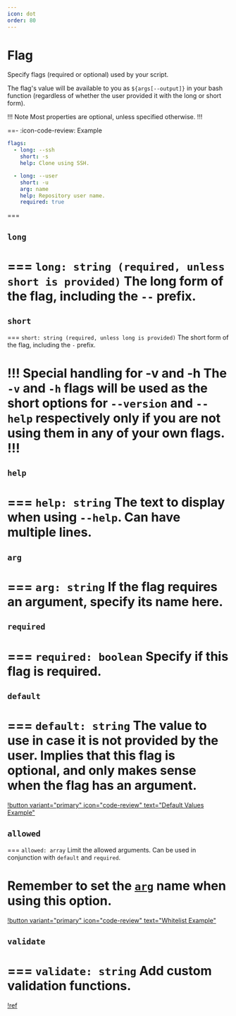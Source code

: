 ```yaml
---
icon: dot
order: 80
---
```


# Flag

Specify flags (required or optional) used by your script.

The flag's value will be available to you as `${args[--output]}` in your bash
function (regardless of whether the user provided it with the long or short
form).

!!! Note
Most properties are optional, unless specified otherwise.
!!!

==- :icon-code-review: Example
```yaml bashly.yml
flags:
  - long: --ssh
    short: -s
    help: Clone using SSH.

  - long: --user
    short: -u
    arg: name
    help: Repository user name.
    required: true
```
===

## `long`

=== `long: string (required, unless short is provided)`
The long form of the flag, including the `--` prefix.
===

## `short`

=== `short: string (required, unless long is provided)`
The short form of the flag, including the `-` prefix.

!!! Special handling for -v and -h
The `-v` and `-h` flags will be used as the short options for `--version` and `--help` respectively **only if you are not using them in any of your own flags**.
!!!
===

## `help`

=== `help: string`
The text to display when using `--help`. Can have multiple lines.
===

## `arg`

=== `arg: string`
If the flag requires an argument, specify its name here.
===

## `required`

=== `required: boolean`
Specify if this flag is required.
===

## `default`

=== `default: string`
The value to use in case it is not provided by the user. Implies that this flag is optional, and only makes sense when the flag has an argument.
===

[!button variant="primary" icon="code-review" text="Default Values Example"](https://github.com/DannyBen/bashly/tree/master/examples/default-values#readme)

## `allowed`

=== `allowed: array`
Limit the allowed arguments. Can be used in conjunction with `default` and
`required`.

Remember to set the [`arg`](#arg) name when using this option.
===

[!button variant="primary" icon="code-review" text="Whitelist Example"](https://github.com/DannyBen/bashly/tree/master/examples/whitelist#readme)

## `validate`

=== `validate: string`
Add custom validation functions.
===

[!ref](/advanced/validations)
